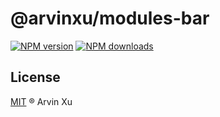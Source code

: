 # @arvinxu/modules-bar

[![NPM version][version-image]][version-url] [![NPM downloads][download-image]][download-url]

## License

[MIT](../../LICENSE) ® Arvin Xu

<!-- npm url -->

[version-image]: http://img.shields.io/npm/v/@arvinxu/modules-bar.svg?color=deepgreen&label=latest
[version-url]: http://npmjs.org/package/@arvinxu/modules-bar
[download-image]: https://img.shields.io/npm/dm/@arvinxu/modules-bar.svg
[download-url]: https://npmjs.org/package/@arvinxu/modules-bar
